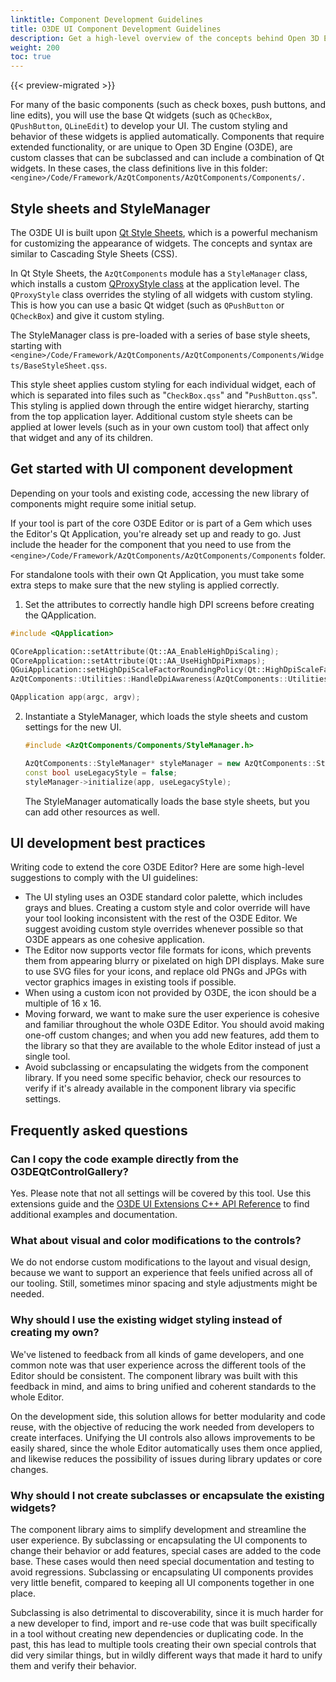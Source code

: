 ```yaml
---
linktitle: Component Development Guidelines
title: O3DE UI Component Development Guidelines
description: Get a high-level overview of the concepts behind Open 3D Engine (O3DE) UI component development using the custom Qt widget library.
weight: 200
toc: true
---
```


{{< preview-migrated >}}

For many of the basic components (such as check boxes, push buttons, and line edits), you will use the base Qt widgets (such as `QCheckBox`, `QPushButton`, `QLineEdit`) to develop your UI. The custom styling and behavior of these widgets is applied automatically. Components that require extended functionality, or are unique to Open 3D Engine (O3DE), are custom classes that can be subclassed and can include a combination of Qt widgets. In these cases, the class definitions live in this folder: `<engine>/Code/Framework/AzQtComponents/AzQtComponents/Components/.`

## Style sheets and StyleManager

The O3DE UI is built upon [Qt Style Sheets](https://doc.qt.io/qt-5/stylesheet.html), which is a powerful mechanism for customizing the appearance of widgets. The concepts and syntax are similar to Cascading Style Sheets (CSS).

In Qt Style Sheets, the `AzQtComponents` module has a `StyleManager` class, which installs a custom [QProxyStyle class](https://doc.qt.io/qt-5/qproxystyle.html) at the application level. The `QProxyStyle` class overrides the styling of all widgets with custom styling. This is how you can use a basic Qt widget (such as `QPushButton` or `QCheckBox`) and give it custom styling.

The StyleManager class is pre-loaded with a series of base style sheets, starting with `<engine>/Code/Framework/AzQtComponents/AzQtComponents/Components/Widgets/BaseStyleSheet.qss`.

This style sheet applies custom styling for each individual widget, each of which is separated into files such as "`CheckBox.qss`" and "`PushButton.qss`". This styling is applied down through the entire widget hierarchy, starting from the top application layer. Additional custom style sheets can be applied at lower levels (such as in your own custom tool) that affect only that widget and any of its children.

## Get started with UI component development

Depending on your tools and existing code, accessing the new library of components might require some initial setup.

If your tool is part of the core O3DE Editor or is part of a Gem which uses the Editor's Qt Application, you're already set up and ready to go. Just include the header for the component that you need to use from the `<engine>/Code/Framework/AzQtComponents/AzQtComponents/Components` folder.

For standalone tools with their own Qt Application, you must take some extra steps to make sure that the new styling is applied correctly.

1. Set the attributes to correctly handle high DPI screens before creating the QApplication.

  ```cpp
  #include <QApplication>

  QCoreApplication::setAttribute(Qt::AA_EnableHighDpiScaling);
  QCoreApplication::setAttribute(Qt::AA_UseHighDpiPixmaps);
  QGuiApplication::setHighDpiScaleFactorRoundingPolicy(Qt::HighDpiScaleFactorRoundingPolicy::PassThrough);
  AzQtComponents::Utilities::HandleDpiAwareness(AzQtComponents::Utilities::PerScreenDpiAware);

  QApplication app(argc, argv);
  ```

2. Instantiate a StyleManager, which loads the style sheets and custom settings for the new UI.

   ```cpp
   #include <AzQtComponents/Components/StyleManager.h>

   AzQtComponents::StyleManager* styleManager = new AzQtComponents::StyleManager(this);
   const bool useLegacyStyle = false;
   styleManager->initialize(app, useLegacyStyle);
   ```

   The StyleManager automatically loads the base style sheets, but you can add other resources as well.

## UI development best practices

Writing code to extend the core O3DE Editor? Here are some high-level suggestions to comply with the UI guidelines:

+ The UI styling uses an O3DE standard color palette, which includes grays and blues. Creating a custom style and color override will have your tool looking inconsistent with the rest of the O3DE Editor. We suggest avoiding custom style overrides whenever possible so that O3DE appears as one cohesive application.
+ The Editor now supports vector file formats for icons, which prevents them from appearing blurry or pixelated on high DPI displays. Make sure to use SVG files for your icons, and replace old PNGs and JPGs with vector graphics images in existing tools if possible.
+ When using a custom icon not provided by O3DE, the icon should be a multiple of 16 x 16.
+ Moving forward, we want to make sure the user experience is cohesive and familiar throughout the whole O3DE Editor. You should avoid making one-off custom changes; and when you add new features, add them to the library so that they are available to the whole Editor instead of just a single tool.
+ Avoid subclassing or encapsulating the widgets from the component library. If you need some specific behavior, check our resources to verify if it's already available in the component library via specific settings.

## Frequently asked questions

### Can I copy the code example directly from the O3DEQtControlGallery?

Yes. Please note that not all settings will be covered by this tool. Use this extensions guide and the [O3DE UI Extensions C++ API Reference](/docs/api/frameworks/azqtcomponents/namespace_az_qt_components.html) to find additional examples and documentation.

### What about visual and color modifications to the controls?

We do not endorse custom modifications to the layout and visual design, because we want to support an experience that feels unified across all of our tooling. Still, sometimes minor spacing and style adjustments might be needed.

### Why should I use the existing widget styling instead of creating my own?

We've listened to feedback from all kinds of game developers, and one common note was that user experience across the different tools of the Editor should be consistent. The component library was built with this feedback in mind, and aims to bring unified and coherent standards to the whole Editor.

On the development side, this solution allows for better modularity and code reuse, with the objective of reducing the work needed from developers to create interfaces. Unifying the UI controls also allows improvements to be easily shared, since the whole Editor automatically uses them once applied, and likewise reduces the possibility of issues during library updates or core changes.

### Why should I not create subclasses or encapsulate the existing widgets?

The component library aims to simplify development and streamline the user experience. By subclassing or encapsulating the UI components to change their behavior or add features, special cases are added to the code base. These cases would then need special documentation and testing to avoid regressions. Subclassing or encapsulating UI components provides very little benefit, compared to keeping all UI components together in one place.

Subclassing is also detrimental to discoverability, since it is much harder for a new developer to find, import and re-use code that was built specifically in a tool without creating new dependencies or duplicating code. In the past, this has lead to multiple tools creating their own special controls that did very similar things, but in wildly different ways that made it hard to unify them and verify their behavior.
